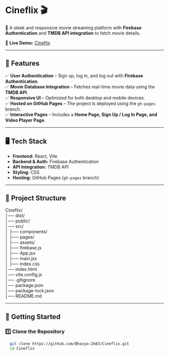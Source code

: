 
# **Cineflix 🎬**  

🚀 A sleek and responsive movie streaming platform with **Firebase Authentication** and **TMDB API integration** to fetch movie details.  

🔗 **Live Demo:** [Cineflix](https://bhavya-2k03.github.io/Cineflix/#/)  

---

## **📌 Features**  

✅ **User Authentication** – Sign up, log in, and log out with **Firebase Authentication**.  
✅ **Movie Database Integration** – Fetches real-time movie data using the **TMDB API**.  
✅ **Responsive UI** – Optimized for both desktop and mobile devices.  
✅ **Hosted on GitHub Pages** – The project is deployed using the `gh-pages` branch.   
✅ **Interactive Pages** – Includes a **Home Page, Sign Up / Log In Page, and Video Player Page**.  

---

## **🖥️ Tech Stack**  

- **Frontend:** React, Vite  
- **Backend & Auth:** Firebase Authentication  
- **API Integration:** TMDB API  
- **Styling:** CSS
- **Hosting:** GitHub Pages (`gh-pages` branch)  

---
## **📂 Project Structure**  
Cineflix/  
│── dist/   
│── public/               
│── src/  
│   ├── components/     
│   ├── pages/          
│   ├── assets/         
│   ├── firebase.js     
│   ├── App.jsx         
│   ├── main.jsx       
│   ├── index.css  
│── index.html  
│── vite.config.js  
│── .gitignore  
│── package.json  
│── package-lock.json  
│── README.md  

---
## **🚀 Getting Started**
### **1️⃣ Clone the Repository** 
 ```sh
   git clone https://github.com/Bhavya-2k03/Cineflix.git
   cd Cineflix
